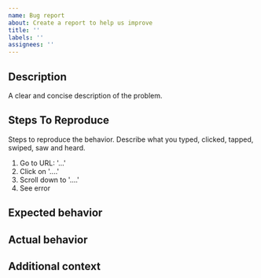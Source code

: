 ```yaml
---
name: Bug report
about: Create a report to help us improve
title: ''
labels: ''
assignees: ''
---
```


<!--
Use a concise title that describes the problem. Include key words from error messages.
Bad: Problem with newsletter form
Good: Newsletter form missing email address field

Bad: Issue with website
Good: Footer missing from homepage
-->

## Description
A clear and concise description of the problem.

## Steps To Reproduce
Steps to reproduce the behavior. Describe what you typed, clicked, tapped, swiped, saw and heard.
1. Go to URL: '...'
2. Click on '....'
3. Scroll down to '....'
4. See error

## Expected behavior
<!-- What you expected to happen. -->

## Actual behavior
<!-- What happened instead. -->

## Additional context
<!--
Add any other context about the problem here.
Include other URLs related to the problem that should also work correctly.
If applicable, add screenshots.
-->
